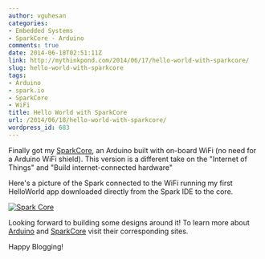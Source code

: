 ```yaml
---
author: vguhesan
categories:
- Embedded Systems
- SparkCore - Arduino
comments: true
date: 2014-06-18T02:51:11Z
link: http://mythinkpond.com/2014/06/17/hello-world-with-sparkcore/
slug: hello-world-with-sparkcore
tags:
- Arduino
- spark.io
- SparkCore
- WiFi
title: Hello World with SparkCore
url: /2014/06/18/hello-world-with-sparkcore/
wordpress_id: 683
---
```


Finally got my [SparkCore](https://www.spark.io/), an Arduino built with on-board WiFi (no need for a Arduino WiFi shield). This version is a different take on the "Internet of Things" and "Build internet-connected hardware"

Here's a picture of the Spark connected to the WiFi running my first HelloWorld app downloaded directly from the Spark IDE to the core.

[![Spark Core](http://mythinkpond.files.wordpress.com/2014/06/sparkcore1-updated.jpg)](/img/2014/06/sparkcore1-updated.jpg)

Looking forward to building some designs around it! To learn more about [Arduino](http://www.arduino.cc/) and [SparkCore](https://www.spark.io/) visit their corresponding sites.

Happy Blogging!


